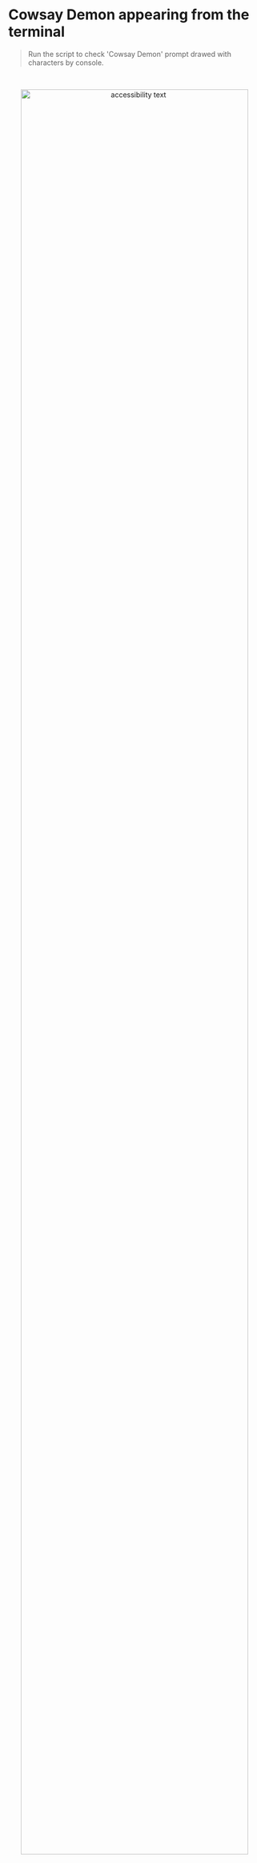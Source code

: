 # Cowsay Demon appearing from the terminal

<!-- ## Travis CI badges and github actions
# Logo: Framework, tool, base of the project not all  -->

<!-- Markdown link & img dfn's -->

<!-- [npm-image]: https://img.shields.io/npm/v/datadog-metrics.svg?style=flat-square
[npm-url]: https://npmjs.org/package/datadog-metrics
[npm-downloads]: https://img.shields.io/npm/dm/datadog-metrics.svg?style=flat-square
[travis-image]: https://img.shields.io/travis/escummy/node-datadog-metrics/master.svg?style=flat-square
[travis-url]: https://travis-ci.org/escummy/node-datadog-metrics
[wiki]: https://github.com/escummy/yourproject/wiki -->

> Run the script to check 'Cowsay Demon' prompt drawed with characters by console.

<br>

<!-- ## Snapshots -->

<p align="center">
  <img src="https://github.com/escummy/cowsay-demon/assets/90976678/ebce7702-d83c-4e46-b461-036331379790" width="95%" title="Python demon cowsay screenshot" alt="accessibility text">
</p>

<br>

## Getting Started

These instructions will get you a copy of the project up and running on your local machine for development and testing purposes. See deployment for notes on how to deploy on a live system and clone the repository.

<br>

- (Option 1): Clone the repository with link "https"

```bash
  git clone https://github.com/escummy/cowsay-demon.git
```

- (Option 2): Clone the repository with link "SSH"

```bash
  git clone git@github.com:escummy/cowsay-demon.git
```

- (Option 3): Download the file.zip to your desktop

<br>

### # Prerequisites

To continue, you need to have installed: `Python 3.11.0`

<br>

(Check in your terminal bash)

```
python --version
```

<br>

Else, Install python from the official Santander "Install now" app in the desktop, check versions availables to compare with the available 'version LTS' in ther official documentation.
 
> [English] - https://www.python.org/downloads/ (or) [Spanish] - https://docs.python.org/es/3/tutorial/
 
<br>

## Setup a virtual environment for working locally

```bash
  $ python -m venv venv
```

<br>

## Activate virtual environment before install

- For linux/macOS

```bash
  $ source venv\bin\activate
```

- For windows

```bash
  $ .\venv\Scripts\activate
```

<br>
 
## Installing dependencies
 
Upgrade pip in case of deprecated version to avoid intallation issues.
 
```bash
$ pip install --upgrade pip
```
<br>
 
> Dependencies are defined in `requirements.txt` and can be installed manually.
 
```bash
$ pip install -r requirements.txt
```

<br>

## Run python project

The application can be run locally for testing purposes leveraging the source folder to find exactly the `main.py` application as follows:

```shell script
$ python src/main.py
```

<br>

## Executing automated tests

Tests are run with [**pytest**](https://docs.pytest.org/) leveraging the dependencies defined in `requirements-dev.txt` including unit-test and global-test, applying documentation from continuous integration with github actions if required.

> Break down into end to end tests in development

```bash
$ pip install -r requirements-dev.txt
```

<br>

## Running tests

Explain what these tests test and why

```
$ pytest
```

<!-- The application **DOES NOT** bundle the Django settings file required for running the application.
Please refer to the [official documentation](https://docs.djangoproject.com/en/2.1/topics/settings/)
for more information regarding how the Django may be configured.
In the same manner, the application **DOES NOT** bundle any additional configuration that may be required
for running the application within an WSGI HTTP Server such as [Gunicorn](https://gunicorn.org/),
the solution used by the _Python Gunicorn Runner_.

Please refer to the product's documentation for more information regarding how
the server may be configured and integrated with a Django-based WSGI application.

<br>
 
## Learn More
 
To learn Python for beguiners, check out the [Python official documentation](https://wiki.python.org/moin/BeginnersGuide).

> Recomendations:
>> - Check this visual studio code [settings.json](https://github.com/escummy/vscode-settings-json)
>> - To install the necessary extensions, add 'missing extensions' to your vscode
 
<br>
 
<!-- Change link path for each repository (automate actions CI/gist)-->
 
Repositories use [SemVer](http://semver.org/) for versioning, three-digit numbering technique based patter of Major, Minor and Patch fixes, see the [release tags](https://github.com/escummy/cowsay-demon/tags) for more details about version available.
 
<br>

## Contributing

Contributions are always welcome.

See [CONTRIBUTING](.github/CONTRIBUTING.md) for ways to get started, you can colaborate addings features to improve the repository, you can feel free to suggest anything or help solving issues via pull request.

<!-- Please read [CONTRIBUTING.md](https://gist.github.com/escummy/b24679402957c63ec426) for details on our code of conduct, and the process for submitting pull requests. -->

Please adhere to this project [CODE_OF_CONDUCT](.github/CODE_OF_CONDUCT.md), examples of behavior that contributes to a positive environment for our community and adapted from the Contributor Covenant, version 2.0, available at https://www.contributor-covenant.org/version/2/0/code_of_conduct.html

> **[Author]**: Gonzalo Cugiani (Amsterdam, North Holland, Netherlands)
>
> - [www.github.com/github.com/escummy](https://github.com/escummy)
> - [www.linkedin.com/in/gonzalocugiani](https://linkedin.com/in/gonzalocugiani)
> - [www.stackoverflow.com/gonzalocugiani](https://stackoverflow.com/users/20149906/gonzalo-cugiani)

<br>

## About Licenses

A licensor may grant a license under intellectual property laws to authorize a use (such as copying software or using a patented invention) to a licensee, sparing the licensee from a claim of infringement brought by the licensor.

<!-- Change link path for each repository (automate actions CI/gist)-->

License used for this repository <a href="https://github.com/escummy/cowsay-demon/blob/main/LICENSE">`[`MIT License`]`</a>

<!-- #### Hashtags

#webpack #starter #initialfiles #developmentmode #productionmode #packagejson #webpackconfig #babelconfig #dev #prod #npmstart #yarnstart #build #builddev #buildprod #github #badges -->

<br><br>

---

<p align="center">. . .</p>

<p align="center">This <i>README</i> file was updated</br>Last refresh: Wednesday, 19 Jan, 11:28 CET<br/></p>

<br><br><br>
